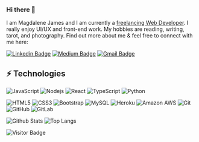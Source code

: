 ### Hi there 👋

I am Magdalene James and I am currently a [freelancing Web Developer](https://www.magdalenejay.com/). I really enjoy UI/UX and front-end work. My hobbies are reading, writing, tarot, and photography. 
Find out more about me & feel free to connect with me here:

[![Linkedin Badge](https://img.shields.io/badge/-magdalene-blue?style=flat-square&logo=Linkedin&logoColor=white&link=https://www.linkedin.com/in/magdalene-james-a31225a8/)](https://www.linkedin.com/in/magdalene-james-a31225a8/)
[![Medium Badge](https://img.shields.io/badge/magdalene-james-12100E?style=flat-square&logo=medium&logoColor=white&link=https://magdalenejames.medium.com/)](https://magdalenejames.medium.com/)
[![Gmail Badge](https://img.shields.io/badge/-magdalene809@gmail.com-c14438?style=flat-square&logo=Gmail&logoColor=white&link=mailto:magdalene809@gmail.com)](mailto:magdalene809@gmail.com)


## ⚡ Technologies

![JavaScript](https://img.shields.io/badge/-JavaScript-black?style=flat-square&logo=javascript)
![Nodejs](https://img.shields.io/badge/-Nodejs-black?style=flat-square&logo=Node.js)
![React](https://img.shields.io/badge/-React-black?style=flat-square&logo=react)
![TypeScript](https://img.shields.io/badge/-TypeScript-007ACC?style=flat-square&logo=typescript)
![Python](https://img.shields.io/badge/-Python-black?style=flat-square&logo=Python)

![HTML5](https://img.shields.io/badge/-HTML5-E34F26?style=flat-square&logo=html5&logoColor=white)
![CSS3](https://img.shields.io/badge/-CSS3-1572B6?style=flat-square&logo=css3)
![Bootstrap](https://img.shields.io/badge/-Bootstrap-563D7C?style=flat-square&logo=bootstrap)
![MySQL](https://img.shields.io/badge/-MySQL-black?style=flat-square&logo=mysql)
![Heroku](https://img.shields.io/badge/-Heroku-430098?style=flat-square&logo=heroku)
![Amazon AWS](https://img.shields.io/badge/Amazon%20AWS-232F3E?style=flat-square&logo=amazon-aws)
![Git](https://img.shields.io/badge/-Git-black?style=flat-square&logo=git)
![GitHub](https://img.shields.io/badge/-GitHub-181717?style=flat-square&logo=github)
![GitLab](https://img.shields.io/badge/-GitLab-FCA121?style=flat-square&logo=gitlab)


![Github Stats](https://github-readme-stats.vercel.app/api?username=maggyjay&count_private=true&show_icons=true&include_all_commits=true)
![Top Langs](https://github-readme-stats.vercel.app/api/top-langs/?username=maggyjay&hide=TeX&layout=compact)

![Visitor Badge](https://visitor-badge.laobi.icu/badge?page_id=ludehsar.ludehsar)
